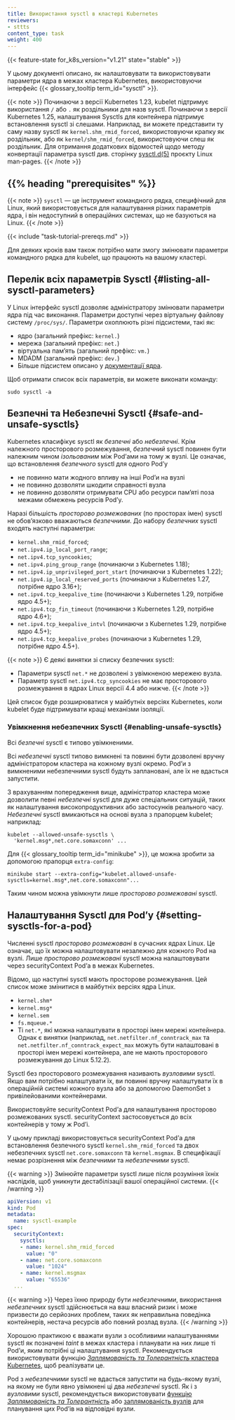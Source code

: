 ```yaml
---
title: Використання sysctl в кластері Kubernetes
reviewers:
- sttts
content_type: task
weight: 400
---
```


<!-- overview -->

{{< feature-state for_k8s_version="v1.21" state="stable" >}}

У цьому документі описано, як налаштовувати та використовувати параметри ядра в межах кластера Kubernetes, використовуючи інтерфейс {{< glossary_tooltip term_id="sysctl" >}}.

{{< note >}}
Починаючи з версії Kubernetes 1.23, kubelet підтримує використання `/` або `.` як роздільники для назв sysctl. Починаючи з версії Kubernetes 1.25, налаштування Sysctls для контейнера підтримує встановлення sysctl зі слешами. Наприклад, ви можете представити ту саму назву sysctl як `kernel.shm_rmid_forced`, використовуючи крапку як роздільник, або як `kernel/shm_rmid_forced`, використовуючи слеш як роздільник. Для отримання додаткових відомостей щодо методу конвертації параметра sysctl див. сторінку [sysctl.d(5)](https://man7.org/linux/man-pages/man5/sysctl.d.5.html) проєкту Linux man-pages.
{{< /note >}}

## {{% heading "prerequisites" %}}

{{< note >}}
`sysctl` — це інструмент командного рядка, специфічний для Linux, який використовується для налаштування різних параметрів ядра, і він недоступний в операційних системах, що не базуються на Linux.
{{< /note >}}

{{< include "task-tutorial-prereqs.md" >}}

Для деяких кроків вам також потрібно мати змогу змінювати параметри командного рядка для kubelet, що працюють на вашому кластері.

<!-- steps -->

## Перелік всіх параметрів Sysctl {#listing-all-sysctl-parameters}

У Linux інтерфейс sysctl дозволяє адміністратору змінювати параметри ядра під час виконання. Параметри доступні через віртуальну файлову систему `/proc/sys/`. Параметри охоплюють різні підсистеми, такі як:

- ядро (загальний префікс: `kernel.`)
- мережа (загальний префікс: `net.`)
- віртуальна памʼять (загальний префікс: `vm.`)
- MDADM (загальний префікс: `dev.`)
- Більше підсистем описано у [документації ядра](https://www.kernel.org/doc/Documentation/sysctl/README).

Щоб отримати список всіх параметрів, ви можете виконати команду:

```shell
sudo sysctl -a
```

## Безпечні та Небезпечні Sysctl {#safe-and-unsafe-sysctls}

Kubernetes класифікує sysctl як _безпечні_ або _небезпечні_. Крім належного просторового розмежування, _безпечний_ sysctl повинен бути належним чином _ізольованим_ між Podʼами на тому ж вузлі. Це означає, що встановлення _безпечного_ sysctl для одного Podʼу

- не повинно мати жодного впливу на інші Podʼи на вузлі
- не повинно дозволяти шкодити справності вузла
- не повинно дозволяти отримувати CPU або ресурси памʼяті поза межами обмежень ресурсів Podʼу.

Наразі більшість _просторово розмежованих_ (по просторах імен) sysctl не обовʼязково вважаються _безпечними_. До набору _безпечних_ sysctl входять наступні параметри:

- `kernel.shm_rmid_forced`;
- `net.ipv4.ip_local_port_range`;
- `net.ipv4.tcp_syncookies`;
- `net.ipv4.ping_group_range` (починаючи з Kubernetes 1.18);
- `net.ipv4.ip_unprivileged_port_start` (починаючи з Kubernetes 1.22);
- `net.ipv4.ip_local_reserved_ports` (починаючи з Kubernetes 1.27, потрібне ядро 3.16+);
- `net.ipv4.tcp_keepalive_time` (починаючи з Kubernetes 1.29, потрібне ядро 4.5+);
- `net.ipv4.tcp_fin_timeout` (починаючи з Kubernetes 1.29, потрібне ядро 4.6+);
- `net.ipv4.tcp_keepalive_intvl` (починаючи з Kubernetes 1.29, потрібне ядро 4.5+);
- `net.ipv4.tcp_keepalive_probes` (починаючи з Kubernetes 1.29, потрібне ядро 4.5+).

{{< note >}}
Є деякі винятки зі списку безпечних sysctl:

- Параметри sysctl `net.*` не дозволені з увімкненою мережею вузла.
- Параметр sysctl `net.ipv4.tcp_syncookies` не має просторового розмежування в ядрах Linux версії 4.4 або нижче.
{{< /note >}}

Цей список буде розширюватися у майбутніх версіях Kubernetes, коли kubelet буде підтримувати кращі механізми ізоляції.

### Увімкнення небезпечних Sysctl {#enabling-unsafe-sysctls}

Всі _безпечні_ sysctl є типово увімкненими.

Всі _небезпечні_ sysctl типово вимкнені та повинні бути дозволені вручну адміністратором кластера на кожному вузлі окремо. Podʼи з вимкненими небезпечними sysctl будуть заплановані, але їх не вдасться запустити.

З врахуванням попередження вище, адміністратор кластера може дозволити певні _небезпечні_ sysctl для дуже спеціальних ситуацій, таких як налаштування високопродуктивних або застосунків реального часу. _Небезпечні_ sysctl вмикаються на основі вузла з прапорцем kubelet; наприклад:

```shell
kubelet --allowed-unsafe-sysctls \
  'kernel.msg*,net.core.somaxconn' ...
```

Для {{< glossary_tooltip term_id="minikube" >}}, це можна зробити за допомогою прапорця `extra-config`:

```shell
minikube start --extra-config="kubelet.allowed-unsafe-sysctls=kernel.msg*,net.core.somaxconn"...
```

Таким чином можна увімкнути лише _просторово розмежовані_ sysctl.

## Налаштування Sysctl для Podʼу {#setting-sysctls-for-a-pod}

Численні sysctl _просторово розмежовані_ в сучасних ядрах Linux. Це означає, що їх можна налаштовувати незалежно для кожного Pod на вузлі. Лише _просторово розмежовані_ sysctl можна налаштовувати через securityContext Podʼа в межах Kubernetes.

Відомо, що наступні sysctl мають просторове розмежування. Цей список може змінитися в майбутніх версіях ядра Linux.

- `kernel.shm*`
- `kernel.msg*`
- `kernel.sem`
- `fs.mqueue.*`
- Ті `net.*`, які можна налаштувати в просторі імен мережі контейнера. Однак є винятки (наприклад, `net.netfilter.nf_conntrack_max` та `net.netfilter.nf_conntrack_expect_max` можуть бути налаштовані в просторі імен мережі контейнера, але не мають просторового розмежування до Linux 5.12.2).

Sysctl без просторового розмежування називають _вузловими_ sysctl. Якщо вам потрібно налаштувати їх, ви повинні вручну налаштувати їх в операційній системі кожного вузла або за допомогою DaemonSet з привілейованими контейнерами.

Використовуйте securityContext Podʼа для налаштування просторово розмежованих sysctl. securityContext застосовується до всіх контейнерів у тому ж Podʼі.

У цьому прикладі використовується securityContext Podʼа для встановлення безпечного sysctl `kernel.shm_rmid_forced` та двох небезпечних sysctl `net.core.somaxconn` та `kernel.msgmax`. В специфікації немає розрізнення між _безпечними_ та _небезпечними_ sysctl.

{{< warning >}}
Змінюйте параметри sysctl лише після розуміння їхніх наслідків, щоб уникнути дестабілізації вашої операційної системи.
{{< /warning >}}

```yaml
apiVersion: v1
kind: Pod
metadata:
  name: sysctl-example
spec:
  securityContext:
    sysctls:
    - name: kernel.shm_rmid_forced
      value: "0"
    - name: net.core.somaxconn
      value: "1024"
    - name: kernel.msgmax
      value: "65536"
  ...
```

<!-- discussion -->

{{< warning >}}
Через їхню природу бути _небезпечними_, використання _небезпечних_ sysctl здійснюється на ваш власний ризик і може призвести до серйозних проблем, таких як неправильна поведінка контейнерів, нестача ресурсів або повний розлад вузла.
{{< /warning >}}

Хорошою практикою є вважати вузли з особливими налаштуваннями sysctl як позначені _taint_ в межах кластера і планувати на них лише ті Podʼи, яким потрібні ці налаштування sysctl. Рекомендується використовувати функцію [_Заплямованість та Толерантність_ кластера Kubernetes](/docs/reference/generated/kubectl/kubectl-commands/#taint), щоб реалізувати це.

Pod з _небезпечними_ sysctl не вдасться запустити на будь-якому вузлі, на якому не були явно увімкнені ці два _небезпечні_ sysctl. Як і з _вузловими_ sysctl, рекомендується використовувати [функцію _Заплямованість та Толерантність_](/docs/reference/generated/kubectl/kubectl-commands/#taint) або
[заплямованість вузлів](/docs/concepts/scheduling-eviction/taint-and-toleration/) для планування цих Podʼів на відповідні вузли.
